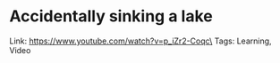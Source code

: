 # Accidentally sinking a lake

Link: https://www.youtube.com/watch?v=p_iZr2-Coqc\
Tags: Learning, Video